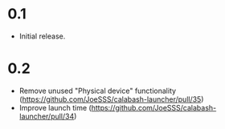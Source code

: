 # 0.1

- Initial release.

# 0.2

- Remove unused "Physical device" functionality (https://github.com/JoeSSS/calabash-launcher/pull/35)
- Improve launch time (https://github.com/JoeSSS/calabash-launcher/pull/34) 

